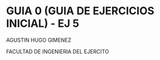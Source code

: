 # GUIA 0 (GUIA DE EJERCICIOS INICIAL) - EJ 5
AGUSTIN HUGO GIMENEZ

FACULTAD DE INGENIERIA DEL EJERCITO
